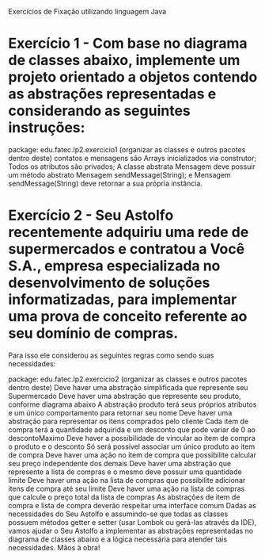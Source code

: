Exercícios de Fixação utilizando linguagem Java

# Exercício 1 - Com base no diagrama de classes abaixo, implemente um projeto orientado a objetos contendo as abstrações representadas e considerando as seguintes instruções:

package: edu.fatec.lp2.exercicio1 (organizar as classes e outros pacotes dentro deste)
contatos e mensagens são Arrays inicializados via construtor;
Todos os atributos são privados;
A classe abstrata Mensagem deve possuir um método abstrato Mensagem sendMessage(String); e
Mensagem sendMessage(String) deve retornar a sua própria instância.


# Exercício 2 - Seu Astolfo recentemente adquiriu uma rede de supermercados e contratou a Você S.A., empresa especializada no desenvolvimento de soluções informatizadas, para implementar uma prova de conceito referente ao seu domínio de compras.

Para isso ele considerou as seguintes regras como sendo suas necessidades:

package: edu.fatec.lp2.exercicio2 (organizar as classes e outros pacotes dentro deste)
Deve haver uma abstração simplificada que represente seu Supermercado
Deve haver uma abstração que represente seu produto, conforme diagrama abaixo
A abstração produto terá seus próprios atributos e um único comportamento para retornar seu nome
Deve haver uma abstração para representar os itens comprados pelo cliente
Cada item de compra terá a quantidade adquirida e um desconto que pode variar de 0 ao descontoMaximo
Deve haver a possibilidade de vincular ao item de compra o produto e o desconto
Só será possível associar um único produto ao item de compra
Deve haver uma ação no item de compra que possibilite calcular seu preço independente dos demais
Deve haver uma abstração que represente a lista de compras e o mesmo deve possuir uma quantidade limite
Deve haver uma ação na lista de compras que possibilite adicionar itens de compra até seu limite
Deve haver uma ação na lista de compras que calcule o preço total da lista de compras
As abstrações de item de compra e lista de compra deverão respeitar uma interface comum
Dadas as necessidades do Seu Astolfo e assumindo-se que todas as classes possuem métodos getter e setter (usar Lombok ou gerá-las através da IDE), vamos ajudar o Seu Astolfo a implementar as abstrações representadas no diagrama de classes abaixo e a lógica necessária para atender tais necessidades. Mãos à obra!
